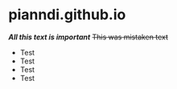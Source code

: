 # pianndi.github.io

***All this text is important***
~~This was mistaken text~~
<ul>
  <li>Test</li>
  <li>Test</li>
  <li>Test</li>
  <li>Test</li>
</ul>
